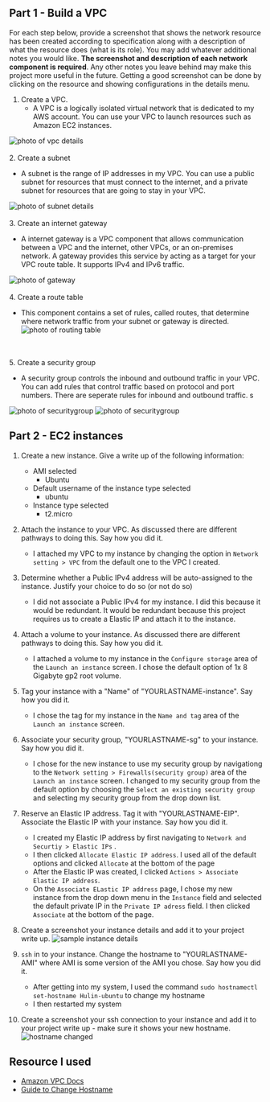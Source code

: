## Part 1 - Build a VPC

For each step below, provide a screenshot that shows the network resource has been created according to specification along with a description of what the resource does (what is its role). You may add whatever additional notes you would like. **The screenshot and description of each network component is required**. Any other notes you leave behind may make this project more useful in the future. Getting a good screenshot can be done by clicking on the resource and showing configurations in the details menu.

1. Create a VPC.
   - A VPC is a logically isolated virtual network that is dedicated to my AWS account. You can use your VPC to launch resources such as Amazon EC2 instances. 

![photo of vpc details](images/vpc.png)
<br>
<br>
2. Create a subnet
   
   - A subnet is the range of IP addresses in my VPC. You can use a public subnet for resources that must connect to the internet, and a private subnet for resources that are going to stay in your VPC. 

   ![photo of subnet details](images/subnet.png)
<br>
<br>
3. Create an internet gateway
    
   - A internet gateway is a VPC component that allows communication between a VPC and the internet, other VPCs, or an on-premises network. A gateway provides this service by acting as a target for your VPC route table. It supports IPv4 and IPv6 traffic. 


   ![photo of gateway](images/gateway.png)
<br>
<br>
4. Create a route table
  
   - This component contains a set of rules, called routes, that determine where network traffic from your subnet or gateway is directed. 
   ![photo of routing table](images/routetable.png)
<br>
<br>
5. Create a security group

   - A security group controls the inbound and outbound traffic in your VPC. You can add rules that control traffic based on protocol and port numbers. There are seperate rules for inbound and outbound traffic. s

   ![photo of securitygroup](images/sgin.png)
   ![photo of securitygroup](images/sgout.png)

## Part 2 - EC2 instances

1. Create a new instance. Give a write up of the following information:
   - AMI selected
      - Ubuntu
   - Default username of the instance type selected
      - ubuntu 
   - Instance type selected
      - t2.micro
2. Attach the instance to your VPC. As discussed there are different pathways to doing this. Say how you did it.
   - I attached my VPC to my instance by changing the option in `Network setting > VPC` from the default one to the VPC I created. 
3. Determine whether a Public IPv4 address will be auto-assigned to the instance. Justify your choice to do so (or not do so)
   - I did not associate a Public IPv4 for my instance. I did this because it would be redundant. It would be redundant because this project requires us to create a Elastic IP and attach it to the instance. 
4. Attach a volume to your instance. As discussed there are different pathways to doing this. Say how you did it.
   - I attached a volume to my instance in the `Configure storage` area of the `Launch an instance` screen. I chose the default option of 1x 8 Gigabyte gp2 root volume. 
5. Tag your instance with a "Name" of "YOURLASTNAME-instance". Say how you did it.
   - I chose the tag for my instance in the `Name and tag` area of the `Launch an instance` screen.  
6. Associate your security group, "YOURLASTNAME-sg" to your instance. Say how you did it.
   - I chose for the new instance to use my security group by navigationg to the `Network setting > Firewalls(security group)` area of the `Launch an instance` screen. I changed to my security group from the default option by choosing the `Select an existing security group` and selecting my security group from the drop down list. 
7. Reserve an Elastic IP address. Tag it with "YOURLASTNAME-EIP". Associate the Elastic IP with your instance. Say how you did it.
   - I created my Elastic IP address by first navigating to `Network and Securtiy > Elastic IPs` . 
   - I then clicked `Allocate Elastic IP address`. I used all of the default options and clicked `Allocate` at the bottom of the page
   - After the Elastic IP was created, I clicked `Actions > Associate Elastic IP address`. 
   - On the `Associate ELastic IP address` page, I chose my new instance from the drop down menu in the `Instance` field and selected the default private IP in the `Private IP adress` field. I then clicked `Associate` at the bottom of the page.

8. Create a screenshot your instance details and add it to your project write up.
   ![sample instance details](images/sample.png)
9. `ssh` in to your instance. Change the hostname to "YOURLASTNAME-AMI" where AMI is some version of the AMI you chose. Say how you did it.
   - After getting into my system, I used the command `sudo hostnamectl set-hostname Hulin-ubuntu` to change my hostname
   - I then restarted my system
10. Create a screenshot your ssh connection to your instance and add it to your project write up - make sure it shows your new hostname.
   ![hostname changed](images/hostname.png)

## Resource I used

- [Amazon VPC Docs](https://docs.aws.amazon.com/vpc/latest/userguide/how-it-works.html)
- [Guide to Change Hostname](https://www.tecmint.com/set-hostname-permanently-in-linux)